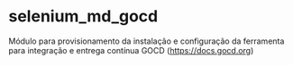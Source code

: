 # selenium_md_gocd
Módulo para provisionamento da instalação e configuração da ferramenta para integração e entrega contínua GOCD (https://docs.gocd.org)
